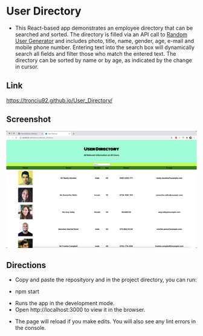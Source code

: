 # User Directory

* This React-based app demonstrates an employee directory that can be searched and sorted. The directory is filled via an API call to [Random User Generator](https://randomuser.me/) and includes photo, title, name, gender, age, e-mail and mobile phone number. Entering text into the search box will dynamically search all fields and filter those who match the entered text. The directory can be sorted by name or by age, as indicated by the change in cursor. 

## Link
https://tronciu92.github.io/User_Directory/

## Screenshot
<img src="https://github.com/tronciu92/User_Directory/blob/main/public/screenshot.png">

## Directions
* Copy and paste the reposityory and in the project directory, you can run:

* npm start
- Runs the app in the development mode.
- Open http://localhost:3000 to view it in the browser.

* The page will reload if you make edits. You will also see any lint errors in the console.
